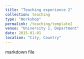 ```yaml
---
title: "Teaching experience 2"
collection: teaching
type: "Workshop"
permalink: /teaching/template2
venue: "University 1, Department"
date: 2015-01-01
location: "City, Country"
---
```

markdown file